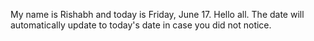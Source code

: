 My name is Rishabh and today is Friday, June 17. Hello all. The date will automatically update to today's date in case you did not notice.

